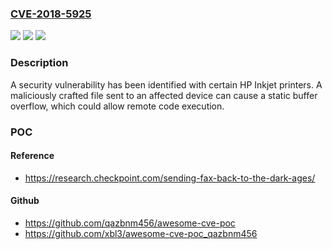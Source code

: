 ### [CVE-2018-5925](https://cve.mitre.org/cgi-bin/cvename.cgi?name=CVE-2018-5925)
![](https://img.shields.io/static/v1?label=Product&message=HP%20inkjet%20printers&color=blue)
![](https://img.shields.io/static/v1?label=Version&message=n%2Fa&color=blue)
![](https://img.shields.io/static/v1?label=Vulnerability&message=Remote%20code%20execution&color=brighgreen)

### Description

A security vulnerability has been identified with certain HP Inkjet printers. A maliciously crafted file sent to an affected device can cause a static buffer overflow, which could allow remote code execution.

### POC

#### Reference
- https://research.checkpoint.com/sending-fax-back-to-the-dark-ages/

#### Github
- https://github.com/qazbnm456/awesome-cve-poc
- https://github.com/xbl3/awesome-cve-poc_qazbnm456

